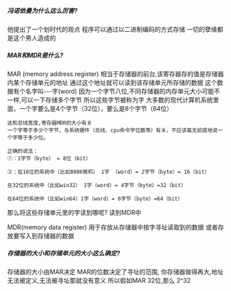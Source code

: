 ##### 冯诺依曼为什么这么厉害?
他提出了一个划时代的观点
程序可以通过以二进制编码的方式存储
一切的孽缘都是这个男人造成的

##### MAR和MDR是什么?
MAR (memory address register)
相当于存储器的前台,该寄存器存的值是存储器内某个存储单元的地址
通过这个地址就可以读到该存储单元所存储的数据
这个数据有个名字叫---字(word)
因为一个字节八位,不同存储器的内存单元大小可能不一样,可以一下存储多个字节
所以这些字节被称为字
大多数的现代计算机系统里面，一个字要么是4个字节（32位），要么是8个字节（64位）

	这和总线宽度,寄存器MDR的大小有关
	一个字等于多少个字节，与系统硬件（总线、cpu命令字位数等）有关，不应该毫无前提地说一个字等于多少位。
	
	正确的说法：
	①：1字节（byte） = 8位（bit）
	
	②：在16位的系统中（比如8086微机） 1字 （word）= 2字节（byte）= 16（bit）
	
	在32位的系统中（比如win32） 1字（word）= 4字节（byte）=32（bit）
	
	在64位的系统中（比如win64）1字（word）= 8字节（byte）=64（bit）


那么将这些存储单元里的字读到哪呢?
读到MDR中

MDR(memory data register)
用于存放从存储器中按字寻址读取到的数据
或者存放要写入到存储器的数据











##### 存储器的大小和存储单元的大小这么确定?
存储器的大小由MAR决定
MAR的位数决定了寻址的范围,
你存储器做得再大,地址无法被定义,无法被寻址那就没有意义
所以假如MAR 32位,那么 2^32